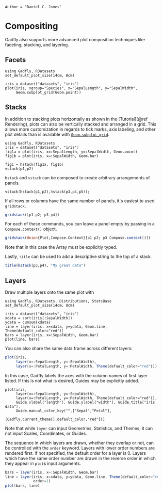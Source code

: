 ```@meta
Author = "Daniel C. Jones"
```

# Compositing

Gadfly also supports more advanced plot composition techniques like faceting,
stacking, and layering.


## Facets

```@setup facet
using Gadfly, RDatasets
set_default_plot_size(14cm, 8cm)
```

```@example facet
iris = dataset("datasets", "iris")
plot(iris, xgroup="Species", x="SepalLength", y="SepalWidth",
     Geom.subplot_grid(Geom.point))
```


## Stacks

In addition to stacking plots horizontally as shown in the [Tutorial](@ref
Rendering), plots can also be vertically stacked and arranged in a grid.  This
allows more customization in regards to tick marks, axis labeling, and other
plot details than is available with [`Geom.subplot_grid`](@ref).

```@setup stacks
using Gadfly, RDatasets
iris = dataset("datasets", "iris")
fig1a = plot(iris, x=:SepalLength, y=:SepalWidth, Geom.point)
fig1b = plot(iris, x=:SepalWidth, Geom.bar)
```

```@example stacks
fig1 = hstack(fig1a, fig1b)
vstack(p1,p2)
```

`hstack` and `vstack` can be composed to create arbitrary arrangements
of panels.

```@julia
vstack(hstack(p1,p2),hstack(p3,p4,p5));
```

If all rows or columns have the same number of panels, it's easiest
to used `gridstack`.

```julia
gridstack([p1 p2; p3 p4])
```

For each of these commands, you can leave a panel empty by passing in a
`Compose.context()` object.

```julia
gridstack(Union{Plot,Compose.Context}[p1 p2; p3 Compose.context()])
```

Note that in this case the Array must be explicitly typed.

Lastly, `title` can be used to add a descriptive string to the top of a stack.

```julia
title(hstack(p3,p4), "My great data")
```


## Layers

Draw multiple layers onto the same plot with

```@setup layer
using Gadfly, RDatasets, Distributions, StatsBase
set_default_plot_size(14cm, 8cm)
```

```@example layer
iris = dataset("datasets", "iris")
xdata = sort(iris[:SepalWidth])
ydata = cumsum(xdata)
line = layer(iris, x=xdata, y=ydata, Geom.line, Theme(default_color="red"))
bars = layer(iris, x=:SepalWidth, Geom.bar)
plot(line, bars)
```

You can also share the same data frame across different layers:

```julia
plot(iris,
     layer(x=:SepalLength, y=:SepalWidth),
     layer(x=:PetalLength, y=:PetalWidth, Theme(default_color="red")))
```

In this case, Gadfly labels the axes with the column names of first layer listed.
If this is not what is desired, Guides may be explicitly added.

```@example layer
plot(iris,
     layer(x=:SepalLength, y=:SepalWidth),
     layer(x=:PetalLength, y=:PetalWidth, Theme(default_color="red")),
     Guide.xlabel("length"), Guide.ylabel("width"), Guide.title("Iris data"),
     Guide.manual_color_key("",["Sepal","Petal"],
                            [Gadfly.current_theme().default_color,"red"]))
```

Note that while `layer` can input Geometries, Statistics, and Themes, it can
not input Scales, Coordinates, or Guides.

The sequence in which layers are drawn, whether they overlap or not, can be
controlled with the `order` keyword.  Layers with lower order numbers are
rendered first.  If not specified, the default order for a layer is 0.  Layers
which have the same order number are drawn in the reverse order in which they
appear in `plot`s input arguments.

```julia
bars = layer(iris, x=:SepalWidth, Geom.bar)
line = layer(iris, x=xdata, y=ydata, Geom.line, Theme(default_color="red"),
             order=1)
plot(bars, line)
```
